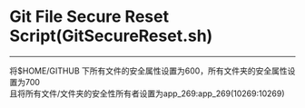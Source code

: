 # Git File Secure Reset Script(GitSecureReset.sh)
***
将$HOME/GITHUB 下所有文件的安全属性设置为600，所有文件夹的安全属性设置为700  
且将所有文件/文件夹的安全性所有者设置为app_269:app_269(10269:10269)

